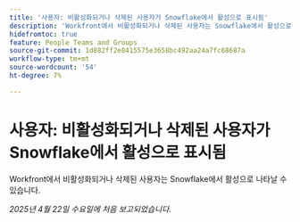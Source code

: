 ```yaml
---
title: '사용자: 비활성화되거나 삭제된 사용자가 Snowflake에서 활성으로 표시됨'
description: 'Workfront에서 비활성화되거나 삭제된 사용자는 Snowflake에서 활성으로 나타날 수 있습니다. '
hidefromtoc: true
feature: People Teams and Groups
source-git-commit: 1d882ff2e8415575e3658bc492aa24a7fc68687a
workflow-type: tm+mt
source-wordcount: '54'
ht-degree: 7%

---
```



# 사용자: 비활성화되거나 삭제된 사용자가 Snowflake에서 활성으로 표시됨

Workfront에서 비활성화되거나 삭제된 사용자는 Snowflake에서 활성으로 나타날 수 있습니다.

_2025년 4월 22일 수요일에 처음 보고되었습니다._
